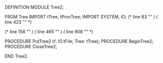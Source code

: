 DEFINITION MODULE Tree2;

FROM Tree IMPORT tTree, tProcTree;
IMPORT SYSTEM, IO;
(* line 83 "" *)
(* line 423 "" *)

(* line 158 "" *)
(* line 465 "" *)
(* line 908 "" *)

PROCEDURE PutTree2 (f: IO.tFile; Tree: tTree);
PROCEDURE BeginTree2;
PROCEDURE CloseTree2;

END Tree2.
